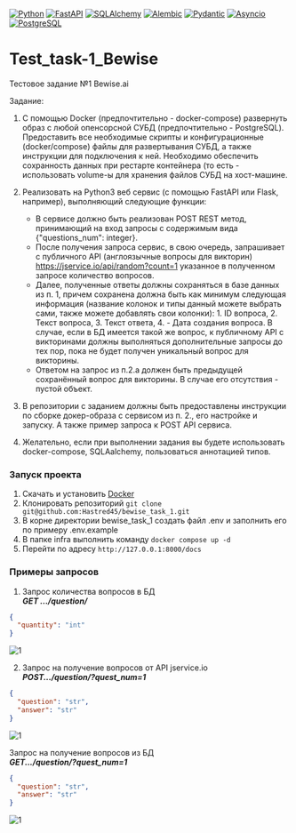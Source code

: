 [![Python](https://img.shields.io/badge/-Python-464646?style=flat&logo=Python&logoColor=ffffff&color=043A6B)](https://www.python.org/)
[![FastAPI](https://img.shields.io/badge/-FastAPI-464646?style=flat&logo=FastAPI&logoColor=ffffff&color=043A6B)](https://fastapi.tiangolo.com/)
[![SQLAlchemy](https://img.shields.io/badge/-SQLAlchemy-464646?style=flat&logo=SQLAlchemy&logoColor=ffffff&color=043A6B)](https://pypi.org/project/SQLAlchemy/)
[![Alembic](https://img.shields.io/badge/-Alembic-464646?style=flat&logo=Alembic&logoColor=ffffff&color=043A6B)](https://pypi.org/project/alembic/)
[![Pydantic](https://img.shields.io/badge/-Pydantic-464646?style=flat&logo=Pydantic&logoColor=ffffff&color=043A6B)](https://pypi.org/project/pydantic/)
[![Asyncio](https://img.shields.io/badge/-Asyncio-464646?style=flat&logo=Asyncio&logoColor=ffffff&color=043A6B)](https://docs.python.org/3/library/asyncio.html)
[![PostgreSQL](https://img.shields.io/badge/-PostgreSQL-464646?style=flat&logo=Pydantic&logoColor=ffffff&color=043A6B)](https://www.postgresql.org/)

# Test_task-1_Bewise
Тестовое задание №1 Bewise.ai


Задание:   
1. С помощью Docker (предпочтительно - docker-compose) развернуть образ с любой опенсорсной СУБД (предпочтительно - PostgreSQL). Предоставить все необходимые скрипты и конфигурационные (docker/compose) файлы для развертывания СУБД, а также инструкции для подключения к ней. Необходимо обеспечить сохранность данных при рестарте контейнера (то есть - использовать volume-ы для хранения файлов СУБД на хост-машине.  

2. Реализовать на Python3 веб сервис (с помощью FastAPI или Flask, например), выполняющий следующие функции:  
    - В сервисе должно быть реализован POST REST метод, принимающий на вход запросы с содержимым вида {"questions_num": integer}.
    - После получения запроса сервис, в свою очередь, запрашивает с публичного API (англоязычные вопросы для викторин) https://jservice.io/api/random?count=1 указанное в полученном запросе количество вопросов.
    - Далее, полученные ответы должны сохраняться в базе данных из п. 1, причем сохранена должна быть как минимум следующая информация (название колонок и типы данный можете выбрать сами, также можете добавлять свои колонки): 1. ID вопроса, 2. Текст вопроса, 3. Текст ответа, 4. - Дата создания вопроса. В случае, если в БД имеется такой же вопрос, к публичному API с викторинами должны выполняться дополнительные запросы до тех пор, пока не будет получен уникальный вопрос для викторины.
    - Ответом на запрос из п.2.a должен быть предыдущей сохранённый вопрос для викторины. В случае его отсутствия - пустой объект.
3. В репозитории с заданием должны быть предоставлены инструкции по сборке докер-образа с сервисом из п. 2., его настройке и запуску. А также пример запроса к POST API сервиса.
4. Желательно, если при выполнении задания вы будете использовать docker-compose, SQLAalchemy,  пользоваться аннотацией типов.

### Запуск проекта
1. Скачать и установить [Docker](https://docs.docker.com/get-docker/)
2. Клонировать репозиторий ```git clone git@github.com:Hastred45/bewise_task_1.git``` 
3. В корне директории bewise_task_1 создать файл .env и заполнить его по примеру .env.example
4. В папке infra выполнить команду ```docker compose up -d```
5. Перейти по адресу ```http://127.0.0.1:8000/docs```

### Примеры запросов

1. Запрос количества вопросов в БД  
_**GET .../question/**_
```JSON
{
  "quantity": "int"
}
```
![1](https://raw.github.com/Hastred45/bewise_task_1/f8ec7c9d36657da1364b4369f8ca541df315a35c/Screenshot_2.png)  
  
  
2. Запрос на получение вопросов от API jservice.io  
_**POST.../question/?quest_num=1**_
```JSON
{
  "question": "str",
  "answer": "str"
}
```
![1](https://raw.github.com/Hastred45/bewise_task_1/f8ec7c9d36657da1364b4369f8ca541df315a35c/Screenshot_3.png)  
  
  
Запрос на получение вопросов из БД  
_**GET.../question/?quest_num=1**_
```JSON
{
  "question": "str",
  "answer": "str"
}
```
![1](https://raw.github.com/Hastred45/bewise_task_1/f8ec7c9d36657da1364b4369f8ca541df315a35c/Screenshot_4.png)

